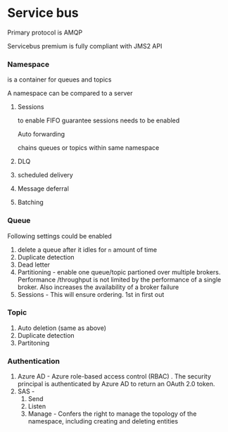 # Service bus

Primary protocol is AMQP

Servicebus premium is fully compliant with JMS2 API



### Namespace

is a container for queues and topics

A namespace can be compared to a server

1. Sessions

   to enable FIFO guarantee sessions needs to be enabled

   Auto forwarding 

   chains queues or topics within same namespace

3. DLQ

4. scheduled delivery

5. Message deferral 

6. Batching 



### Queue

Following settings could be enabled

1. delete a queue after it idles for `n` amount of time
2. Duplicate detection
3. Dead letter 
4. Partitioning - enable one queue/topic partioned over multiple brokers.  Performance /throughput is not limited by the performance of a single broker. Also increases the availability of a broker failure
5. Sessions - This will ensure ordering. 1st in first out

### Topic

1. Auto deletion (same as above)
2. Duplicate detection
3. Partitoning 

### Authentication

1. Azure AD -  Azure role-based access control (RBAC) .  The security principal is authenticated by Azure AD to return an OAuth 2.0 token.
2. SAS -  
   1. Send
   2. Listen
   3. Manage - Confers the right to manage the topology of the namespace, including creating and deleting entities

